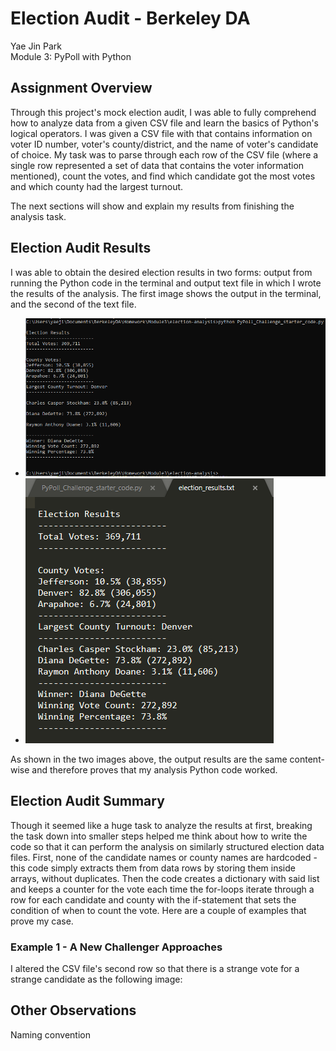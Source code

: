 # Election Audit - Berkeley DA
Yae Jin Park\
Module 3: PyPoll with Python

## Assignment Overview
Through this project's mock election audit, I was able to fully comprehend how to analyze data from a given CSV file and learn the basics of Python's logical operators. I was given a CSV file with that contains information on voter ID number, voter's county/district, and the name of voter's candidate of choice. My task was to parse through each row of the CSV file (where a single row represented a set of data that contains the voter information mentioned), count the votes, and find which candidate got the most votes and which county had the largest turnout.

The next sections will show and explain my results from finishing the analysis task.

## Election Audit Results
I was able to obtain the desired election results in two forms: output from running the Python code in the terminal and output text file in which I wrote the results of the analysis. The first image shows the output in the terminal, and the second of the text file.

* ![Election Audit Results in the Terminal](https://github.com/yaejinpark/election-analysis/blob/main/resources/deliverable1.PNG)
* ![Election Audit Results in the Output Text File](https://github.com/yaejinpark/election-analysis/blob/main/resources/deliverable2.PNG)

As shown in the two images above, the output results are the same content-wise and therefore proves that my analysis Python code worked. 

## Election Audit Summary
Though it seemed like a huge task to analyze the results at first, breaking the task down into smaller steps helped me think about how to write the code so that it can perform the analysis on similarly structured election data files. First, none of the candidate names or county names are hardcoded - this code simply extracts them from data rows by storing them inside arrays, without duplicates. Then the code creates a dictionary with said list and keeps a counter for the vote each time the for-loops iterate through a row for each candidate and county with the if-statement that sets the condition of when to count the vote. Here are a couple of examples that prove my case.

### Example 1 - A New Challenger Approaches
I altered the CSV file's second row so that there is a strange vote for a strange candidate as the following image:



## Other Observations
Naming convention